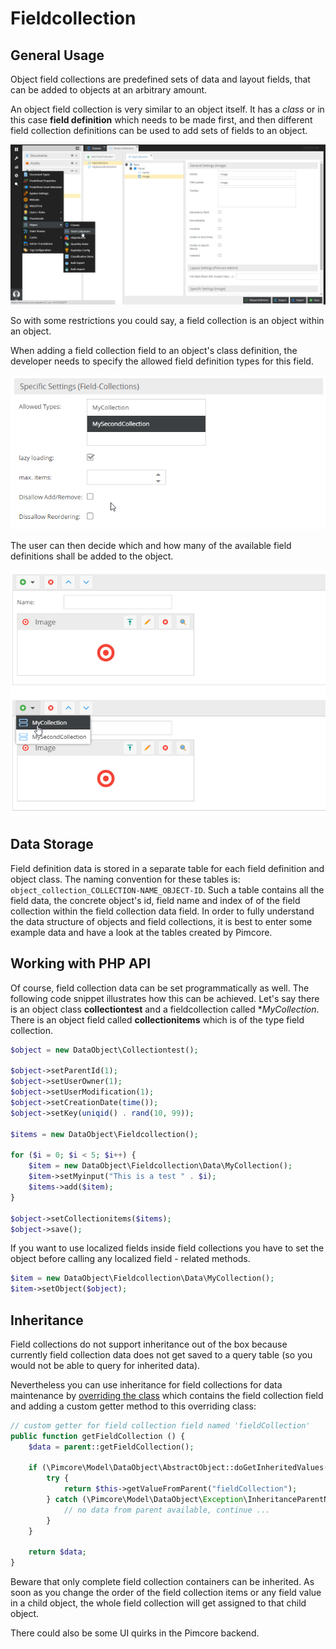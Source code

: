 # Fieldcollection

## General Usage

Object field collections are predefined sets of data and layout fields, 
that can be added to objects at an arbitrary amount.

An object field collection is very similar to an object itself. 
It has a *class* or in this case **field definition** which needs to be made first, and then different field collection 
definitions can be used to add sets of fields to an object. 

![Fieldcollection Configuration](../../../img/classes-datatypes-fieldcollection1.png)

So with some restrictions you could say, a field collection is an object within an object. 

When adding a field collection field to an object's class definition, the developer needs to specify the allowed field 
definition types for this field. 

![Fieldcollection Configuration](../../../img/classes-datatypes-fieldcollection2.png)

The user can then decide which and how many of the available field definitions shall be added to the object.

![Fieldcollection Field](../../../img/classes-datatypes-fieldcollection3.png)


## Data Storage

Field definition data is stored in a separate table for each field definition and object class. 
The naming convention for these tables is: `object_collection_COLLECTION-NAME_OBJECT-ID`. 
Such a table contains all the field data, the concrete object's id, field name and index of of the field collection 
within the field collection data field. 
In order to fully understand the data structure of objects and field collections, it is best to enter some example data 
and have a look at the tables created by Pimcore.


## Working with PHP API

Of course, field collection data can be set programmatically as well. 
The following code snippet illustrates how this can be achieved. 
Let's say there is an object class **collectiontest** and a fieldcollection called **MyCollection*. 
There is an object field called **collectionitems** which is of the type field collection.

```php
$object = new DataObject\Collectiontest();
  
$object->setParentId(1);
$object->setUserOwner(1);
$object->setUserModification(1);
$object->setCreationDate(time());
$object->setKey(uniqid() . rand(10, 99));

$items = new DataObject\Fieldcollection();

for ($i = 0; $i < 5; $i++) {
    $item = new DataObject\Fieldcollection\Data\MyCollection();
    $item->setMyinput("This is a test " . $i);
    $items->add($item);
}

$object->setCollectionitems($items);
$object->save();
```

If you want to use localized fields inside field collections you have to set the object before calling any localized field - related methods.

```php
$item = new DataObject\Fieldcollection\Data\MyCollection();
$item->setObject($object);
```

## Inheritance

Field collections do not support inheritance out of the box because currently field collection data does not get saved to a query table (so you would not be able to query for inherited data).

Nevertheless you can use inheritance for field collections for data maintenance by [overriding the class](../../../20_Extending_Pimcore/03_Overriding_Models.md) which contains the field collection field and adding a custom getter method to this overriding class:
```php
// custom getter for field collection field named 'fieldCollection'
public function getFieldCollection () {
	$data = parent::getFieldCollection();

	if (\Pimcore\Model\DataObject\AbstractObject::doGetInheritedValues() && $this->getClass()->getFieldDefinition("fieldCollection")->isEmpty($data)) {
		try {
			return $this->getValueFromParent("fieldCollection");
		} catch (\Pimcore\Model\DataObject\Exception\InheritanceParentNotFoundException $e) {
			// no data from parent available, continue ... 
		}
	}

	return $data;
}
```

Beware that only complete field collection containers can be inherited. As soon as you change the order of the field collection items or any field value in a child object, the whole field collection will get assigned to that child object.

There could also be some UI quirks in the Pimcore backend.

